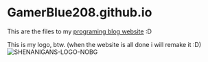 # GamerBlue208.github.io

This are the files to my [programing blog website](https://gamerblue208.github.io/) :D


This is my logo, btw. (when the website is all done i will remake it :D)
![SHENANIGANS-LOGO-NOBG](https://user-images.githubusercontent.com/115688181/227192612-978e59f6-9df6-4dc8-9e6e-b607f8487983.png)
